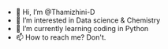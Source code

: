 - 👋 Hi, I’m @Thamizhini-D
- 👀 I’m interested in Data science & Chemistry
- 🌱 I’m currently learning coding in Python
- 📫 How to reach me? Don't.

<!---
Thamizhini-D/Thamizhini-D is a ✨ special ✨ repository because its `README.md` (this file) appears on your GitHub profile.
You can click the Preview link to take a look at your changes.
--->
